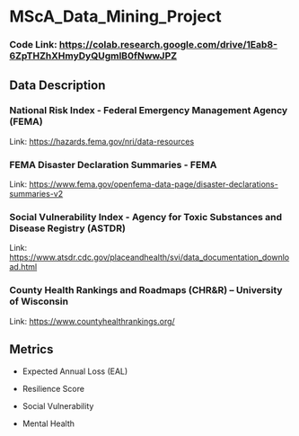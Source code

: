 # MScA_Data_Mining_Project

### Code Link: https://colab.research.google.com/drive/1Eab8-6ZpTHZhXHmyDyQUgmlB0fNwwJPZ

## Data Description

### National Risk Index - Federal Emergency Management Agency (FEMA) 

Link: https://hazards.fema.gov/nri/data-resources

### FEMA Disaster Declaration Summaries - FEMA 

Link: https://www.fema.gov/openfema-data-page/disaster-declarations-summaries-v2

### Social Vulnerability Index - Agency for Toxic Substances and Disease Registry (ASTDR)  

Link: https://www.atsdr.cdc.gov/placeandhealth/svi/data_documentation_download.html

### County Health Rankings and Roadmaps (CHR&R) – University of Wisconsin 

Link: https://www.countyhealthrankings.org/

## Metrics

- Expected Annual Loss (EAL) 

- Resilience Score 

- Social Vulnerability 

- Mental Health 
